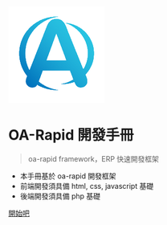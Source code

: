 ![](/images/oa-logo.png)

# OA-Rapid 開發手冊

> oa-rapid framework，ERP 快速開發框架

* 本手冊基於 oa-rapid 開發框架
* 前端開發須具備 html, css, javascript 基礎
* 後端開發須具備 php 基礎

[開始吧](README.md)

